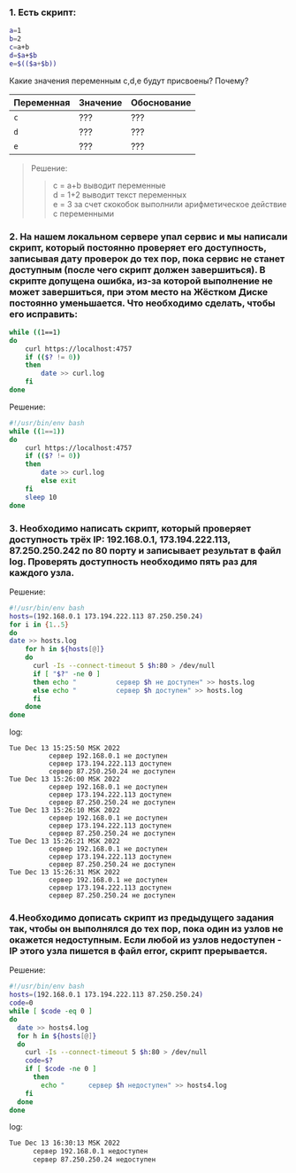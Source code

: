 ### 1. Есть скрипт:
 ```bash
a=1
b=2
c=a+b
d=$a+$b
e=$(($a+$b))
```
Какие значения переменным c,d,e будут присвоены? Почему?

| Переменная  | Значение | Обоснование |
| ------------- | ------------- | ------------- |
| `c`  | ???  | ??? |
| `d`  | ???  | ??? |
| `e`  | ???  | ??? |

>Решение:  
> 
> > c = a+b  выводит переменные  
d = 1+2  выводит текст переменных   
e = 3  за счет скокобок выполнили арифметическое действие с переменными  
### 2. На нашем локальном сервере упал сервис и мы написали скрипт, который постоянно проверяет его доступность, записывая дату проверок до тех пор, пока сервис не станет доступным (после чего скрипт должен завершиться). В скрипте допущена ошибка, из-за которой выполнение не может завершиться, при этом место на Жёстком Диске постоянно уменьшается. Что необходимо сделать, чтобы его исправить:
```bash
while ((1==1)
do
	curl https://localhost:4757
	if (($? != 0))
	then
		date >> curl.log
	fi
done
```

Решение:  
```bash 
#!/usr/bin/env bash
while ((1==1))
do
	curl https://localhost:4757
	if (($? != 0))
	then
		date >> curl.log
		else exit
	fi
	sleep 10
done
``` 
### 3. Необходимо написать скрипт, который проверяет доступность трёх IP: 192.168.0.1, 173.194.222.113, 87.250.250.242 по 80 порту и записывает результат в файл log. Проверять доступность необходимо пять раз для каждого узла.
Решение:
```bash
#!/usr/bin/env bash
hosts=(192.168.0.1 173.194.222.113 87.250.250.24)
for i in {1..5}
do
date >> hosts.log
    for h in ${hosts[@]}
    do
      curl -Is --connect-timeout 5 $h:80 > /dev/null
      if [ "$?" -ne 0 ]
      then echo "          сервер $h не доступен" >> hosts.log
      else echo "          сервер $h доступен" >> hosts.log
      fi
    done
done
```
log:
```
Tue Dec 13 15:25:50 MSK 2022
          сервер 192.168.0.1 не доступен
          сервер 173.194.222.113 доступен
          сервер 87.250.250.24 не доступен
Tue Dec 13 15:26:00 MSK 2022
          сервер 192.168.0.1 не доступен
          сервер 173.194.222.113 доступен
          сервер 87.250.250.24 не доступен
Tue Dec 13 15:26:10 MSK 2022
          сервер 192.168.0.1 не доступен
          сервер 173.194.222.113 доступен
          сервер 87.250.250.24 не доступен
Tue Dec 13 15:26:21 MSK 2022
          сервер 192.168.0.1 не доступен
          сервер 173.194.222.113 доступен
          сервер 87.250.250.24 не доступен
Tue Dec 13 15:26:31 MSK 2022
          сервер 192.168.0.1 не доступен
          сервер 173.194.222.113 доступен
          сервер 87.250.250.24 не доступен
```
### 4.Необходимо дописать скрипт из предыдущего задания так, чтобы он выполнялся до тех пор, пока один из узлов не окажется недоступным. Если любой из узлов недоступен - IP этого узла пишется в файл error, скрипт прерывается.
Решение:
```bash
#!/usr/bin/env bash
hosts=(192.168.0.1 173.194.222.113 87.250.250.24)
code=0
while [ $code -eq 0 ]
do
  date >> hosts4.log
  for h in ${hosts[@]}
  do
    curl -Is --connect-timeout 5 $h:80 > /dev/null
    code=$?
    if [ $code -ne 0 ]
      then
        echo "      сервер $h недоступен" >> hosts4.log
    fi
  done
done
```
log:
```bash
Tue Dec 13 16:30:13 MSK 2022
      сервер 192.168.0.1 недоступен
      сервер 87.250.250.24 недоступен

```
